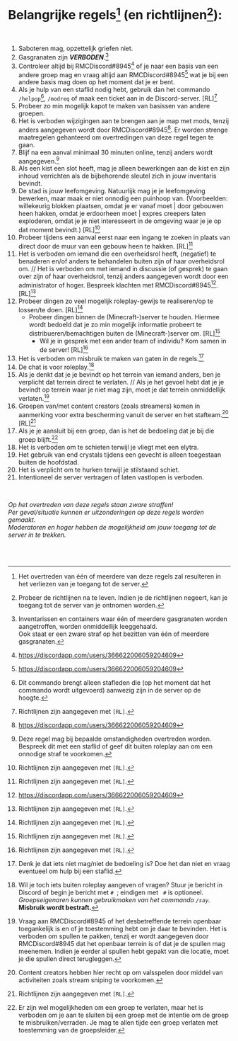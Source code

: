 # Belangrijke regels[^regels] (en richtlijnen[^richtlijnen]):
<br>

1. Saboteren mag, opzettelijk griefen niet.<br>
2. Gasgranaten zijn **_VERBODEN_**.[^gasgranaten]<br>
3. Controleer altijd bij RMCDiscord#8945[^contact] of je naar een basis van een andere groep mag en vraag altijd aan RMCDiscord#8945[^contact] wat je bij een andere basis mag doen op het moment dat je er bent.<br>
4. Als je hulp van een staflid nodig hebt, gebruik dan het commando `/helpop`[^opmerking], `/modreq` of maak een ticket aan in de Discord-server. [RL][^identificatie_richtlijnen]<br>
5. Probeer zo min mogelijk kapot te maken van basissen van andere groepen.<br>
6. Het is verboden wijzigingen aan te brengen aan je map met mods, tenzij anders aangegeven wordt door RMCDiscord#8945[^contact]. Er worden strenge maatregelen gehanteerd om overtredingen van deze regel tegen te gaan.<br>
7. Blijf na een aanval minimaal 30 minuten online, tenzij anders wordt aangegeven.[^uitzonderingen]<br>
8. Als een kist een slot heeft, mag je alleen bewerkingen aan de kist en zijn inhoud verrichten als de bijbehorende sleutel zich in jouw inventaris bevindt.<br>
9. De stad is jouw leefomgeving. Natuurlijk mag je je leefomgeving bewerken, maar maak er niet onnodig een puinhoop van. (Voorbeelden: willekeurig blokken plaatsen, omdat je er vanaf moet | door gebouwen heen hakken, omdat je erdoorheen moet | expres creepers laten exploderen, omdat je je niet interesseert in de omgeving waar je je op dat moment bevindt.) [RL][^identificatie_richtlijnen]<br>
10. Probeer tijdens een aanval eerst naar een ingang te zoeken in plaats van direct door de muur van een gebouw heen te hakken. [RL][^identificatie_richtlijnen]
11. Het is verboden om iemand die een overheidsrol heeft, (negatief) te benaderen en/of anders te behandelen buiten zijn of haar overheidsrol om. // Het is verboden om met iemand in discussie (of gesprek) te gaan over zijn of haar overheidsrol, tenzij anders aangegeven wordt door een administrator of hoger. Bespreek klachten met RMCDiscord#8945[^contact]. [RL][^identificatie_richtlijnen]<br>
12. Probeer dingen zo veel mogelijk roleplay-gewijs te realiseren/op te lossen/te doen. [RL][^identificatie_richtlijnen]<br>
    - Probeer dingen binnen de (Minecraft-)server te houden. Hiermee wordt bedoeld dat je zo min mogelijk informatie probeert te distribueren/bemachtigen buiten de (Minecraft-)server om. [RL][^identificatie_richtlijnen]<br>
      - Wil je in gesprek met een ander team of individu? Kom samen in de server! [RL][^identificatie_richtlijnen]<br>
13. Het is verboden om misbruik te maken van gaten in de regels.[^misbruik_regels]
14. De chat is voor roleplay.[^chat]
15. Als je denkt dat je je bevindt op het terrein van iemand anders, ben je verplicht dat terrein direct te verlaten. // Als je het gevoel hebt dat je je bevindt op terrein waar je niet mag zijn, moet je dat terrein onmiddellijk verlaten.[^verboden_terrein]
16. Groepen van/met content creators (zoals streamers) komen in aanmerking voor extra bescherming vanuit de server en het stafteam.[^extra_bescherming] [RL][^identificatie_richtlijnen]
17. Als je je aansluit bij een groep, dan is het de bedoeling dat je bij die groep blijft.[^loyaliteit]
18. Het is verboden om te schieten terwijl je vliegt met een elytra.
19. Het gebruik van end crystals tijdens een gevecht is alleen toegestaan buiten de hoofdstad.
20. Het is verplicht om te hurken terwijl je stilstaand schiet.
21. Intentioneel de server vertragen of laten vastlopen is verboden.

<br>

_Op het overtreden van deze regels staan zware straffen!<br>Per geval/situatie kunnen er uitzonderingen op deze regels worden gemaakt.<br>Moderatoren en hoger hebben de mogelijkheid om jouw toegang tot de server in te trekken._

<br><br>

[^regels]: Het overtreden van één of meerdere van deze regels zal resulteren in het verliezen van je toegang tot de server.
[^richtlijnen]: Probeer de richtlijnen na te leven. Indien je de richtlijnen negeert, kan je toegang tot de server van je ontnomen worden.
[^gasgranaten]: Inventarissen en containers waar één of meerdere gasgranaten worden aangetroffen, worden onmiddellijk leeggehaald.<br>Ook staat er een zware straf op het bezitten van één of meerdere gasgranaten.
[^contact]: https://discordapp.com/users/366622006059204609
[^opmerking]: Dit commando brengt alleen stafleden die (op het moment dat het commando wordt uitgevoerd) aanwezig zijn in de server op de hoogte.
[^identificatie_richtlijnen]: Richtlijnen zijn aangegeven met `[RL]`.
[^uitzonderingen]: Deze regel mag bij bepaalde omstandigheden overtreden worden. Bespreek dit met een staflid of geef dit buiten roleplay aan om een onnodige straf te voorkomen.
[^misbruik_regels]: Denk je dat iets niet mag/niet de bedoeling is? Doe het dan niet en vraag eventueel om hulp bij een staflid.
[^chat]: Wil je toch iets buiten roleplay aangeven of vragen? Stuur je bericht in Discord of begin je bericht met `# `; eindigen met ` #` is optioneel. _Groepseigenaren kunnen gebruikmaken van het commando `/say`._<br>**Misbruik wordt bestraft.**
[^verboden_terrein]: Vraag aan RMCDiscord#8945[^contact] of het desbetreffende terrein openbaar toegankelijk is en of je toestemming hebt om je daar te bevinden. Het is verboden om spullen te pakken, tenzij er wordt aangegeven door RMCDiscord#8945[^contact] dat het openbaar terrein is of dat je de spullen mag meenemen. Indien je eerder al spullen hebt gepakt van die locatie, moet je die spullen direct terugleggen.
[^extra_bescherming]: Content creators hebben hier recht op om valsspelen door middel van activiteiten zoals stream sniping te voorkomen.
[^loyaliteit]: Er zijn wel mogelijkheden om een groep te verlaten, maar het is verboden om je aan te sluiten bij een groep met de intentie om de groep te misbruiken/verraden. Je mag te allen tijde een groep verlaten met toestemming van de groepsleider.
